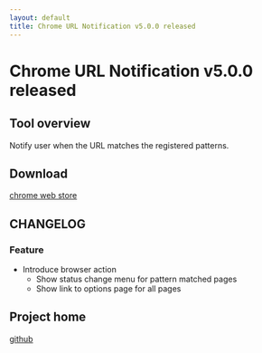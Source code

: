 ```yaml
---
layout: default
title: Chrome URL Notification v5.0.0 released
---
```

# Chrome URL Notification v5.0.0 released


## Tool overview

Notify user when the URL matches the registered patterns.


## Download

[chrome web store](https://chrome.google.com/webstore/detail/chrome-url-notification/gdnmbdajkmabbkejinjnjdobmkbfhonn)


## CHANGELOG

### Feature

- Introduce browser action
  - Show status change menu for pattern matched pages
  - Show link to options page for all pages


## Project home

[github](https://github.com/smori1983/chrome-url-notification)
